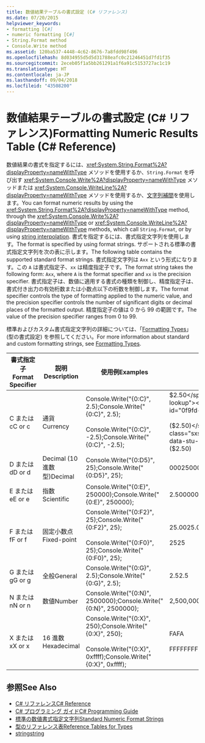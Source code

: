 ```yaml
---
title: 数値結果テーブルの書式設定 (C# リファレンス)
ms.date: 07/20/2015
helpviewer_keywords:
- formatting [C#]
- numeric formatting [C#]
- String.Format method
- Console.Write method
ms.assetid: 120ba537-4448-4c62-8676-7a8fdd98f496
ms.openlocfilehash: 8d034955d5d5d31788eafc0c21246451d7fd1f35
ms.sourcegitcommit: 2eceb05f1a5bb261291a1f6a91c5153727ac1c19
ms.translationtype: HT
ms.contentlocale: ja-JP
ms.lasthandoff: 09/04/2018
ms.locfileid: "43508200"
---
```

# <a name="formatting-numeric-results-table-c-reference"></a><span data-ttu-id="0f9fd-102">数値結果テーブルの書式設定 (C# リファレンス)</span><span class="sxs-lookup"><span data-stu-id="0f9fd-102">Formatting Numeric Results Table (C# Reference)</span></span>
<span data-ttu-id="0f9fd-103">数値結果の書式を指定するには、<xref:System.String.Format%2A?displayProperty=nameWithType> メソッドを使用するか、`String.Format` を呼び出す <xref:System.Console.Write%2A?displayProperty=nameWithType> メソッドまたは <xref:System.Console.WriteLine%2A?displayProperty=nameWithType> メソッドを使用するか、[文字列補間](../tokens/interpolated.md)を使用します。</span><span class="sxs-lookup"><span data-stu-id="0f9fd-103">You can format numeric results by using the <xref:System.String.Format%2A?displayProperty=nameWithType> method, through the <xref:System.Console.Write%2A?displayProperty=nameWithType> or <xref:System.Console.WriteLine%2A?displayProperty=nameWithType> methods, which call `String.Format`, or by using [string interpolation](../tokens/interpolated.md).</span></span> <span data-ttu-id="0f9fd-104">書式を指定するには、書式指定文字列を使用します。</span><span class="sxs-lookup"><span data-stu-id="0f9fd-104">The format is specified by using format strings.</span></span> <span data-ttu-id="0f9fd-105">サポートされる標準の書式指定文字列を次の表に示します。</span><span class="sxs-lookup"><span data-stu-id="0f9fd-105">The following table contains the supported standard format strings.</span></span> <span data-ttu-id="0f9fd-106">書式指定文字列は `Axx` という形式になります。この `A` は書式指定子、`xx` は精度指定子です。</span><span class="sxs-lookup"><span data-stu-id="0f9fd-106">The format string takes the following form: `Axx`, where `A` is the format specifier and `xx` is the precision specifier.</span></span> <span data-ttu-id="0f9fd-107">書式指定子は、数値に適用する書式の種類を制御し、精度指定子は、書式付き出力の有効桁数または小数点以下の桁数を制御します。</span><span class="sxs-lookup"><span data-stu-id="0f9fd-107">The format specifier controls the type of formatting applied to the numeric value, and the precision specifier controls the number of significant digits or decimal places of the formatted output.</span></span> <span data-ttu-id="0f9fd-108">精度指定子の値は 0 から 99 の範囲です。</span><span class="sxs-lookup"><span data-stu-id="0f9fd-108">The value of the precision specifier ranges from 0 to 99.</span></span>  
  
 <span data-ttu-id="0f9fd-109">標準およびカスタム書式指定文字列の詳細については、「[Formatting Types](../../../standard/base-types/formatting-types.md)」(型の書式設定) を参照してください。</span><span class="sxs-lookup"><span data-stu-id="0f9fd-109">For more information about standard and custom formatting strings, see [Formatting Types](../../../standard/base-types/formatting-types.md).</span></span>
  
|<span data-ttu-id="0f9fd-110">書式指定子</span><span class="sxs-lookup"><span data-stu-id="0f9fd-110">Format Specifier</span></span>|<span data-ttu-id="0f9fd-111">説明</span><span class="sxs-lookup"><span data-stu-id="0f9fd-111">Description</span></span>|<span data-ttu-id="0f9fd-112">使用例</span><span class="sxs-lookup"><span data-stu-id="0f9fd-112">Examples</span></span>|<span data-ttu-id="0f9fd-113">出力</span><span class="sxs-lookup"><span data-stu-id="0f9fd-113">Output</span></span>|  
|----------------------|-----------------|--------------|------------|  
|<span data-ttu-id="0f9fd-114">C または c</span><span class="sxs-lookup"><span data-stu-id="0f9fd-114">C or c</span></span>|<span data-ttu-id="0f9fd-115">通貨</span><span class="sxs-lookup"><span data-stu-id="0f9fd-115">Currency</span></span>|<span data-ttu-id="0f9fd-116">Console.Write("{0:C}", 2.5);</span><span class="sxs-lookup"><span data-stu-id="0f9fd-116">Console.Write("{0:C}", 2.5);</span></span><br /><br /> <span data-ttu-id="0f9fd-117">Console.Write("{0:C}", -2.5);</span><span class="sxs-lookup"><span data-stu-id="0f9fd-117">Console.Write("{0:C}", -2.5);</span></span>|<span data-ttu-id="0f9fd-118">$2.50</span><span class="sxs-lookup"><span data-stu-id="0f9fd-118">$2.50</span></span><br /><br /> <span data-ttu-id="0f9fd-119">($2.50)</span><span class="sxs-lookup"><span data-stu-id="0f9fd-119">($2.50)</span></span>|  
|<span data-ttu-id="0f9fd-120">D または d</span><span class="sxs-lookup"><span data-stu-id="0f9fd-120">D or d</span></span>|<span data-ttu-id="0f9fd-121">Decimal (10 進数型)</span><span class="sxs-lookup"><span data-stu-id="0f9fd-121">Decimal</span></span>|<span data-ttu-id="0f9fd-122">Console.Write("{0:D5}", 25);</span><span class="sxs-lookup"><span data-stu-id="0f9fd-122">Console.Write("{0:D5}", 25);</span></span>|<span data-ttu-id="0f9fd-123">00025</span><span class="sxs-lookup"><span data-stu-id="0f9fd-123">00025</span></span>|  
|<span data-ttu-id="0f9fd-124">E または e</span><span class="sxs-lookup"><span data-stu-id="0f9fd-124">E or e</span></span>|<span data-ttu-id="0f9fd-125">指数</span><span class="sxs-lookup"><span data-stu-id="0f9fd-125">Scientific</span></span>|<span data-ttu-id="0f9fd-126">Console.Write("{0:E}", 250000);</span><span class="sxs-lookup"><span data-stu-id="0f9fd-126">Console.Write("{0:E}", 250000);</span></span>|<span data-ttu-id="0f9fd-127">2.500000E+005</span><span class="sxs-lookup"><span data-stu-id="0f9fd-127">2.500000E+005</span></span>|  
|<span data-ttu-id="0f9fd-128">F または f</span><span class="sxs-lookup"><span data-stu-id="0f9fd-128">F or f</span></span>|<span data-ttu-id="0f9fd-129">固定小数点</span><span class="sxs-lookup"><span data-stu-id="0f9fd-129">Fixed-point</span></span>|<span data-ttu-id="0f9fd-130">Console.Write("{0:F2}", 25);</span><span class="sxs-lookup"><span data-stu-id="0f9fd-130">Console.Write("{0:F2}", 25);</span></span><br /><br /> <span data-ttu-id="0f9fd-131">Console.Write("{0:F0}", 25);</span><span class="sxs-lookup"><span data-stu-id="0f9fd-131">Console.Write("{0:F0}", 25);</span></span>|<span data-ttu-id="0f9fd-132">25.00</span><span class="sxs-lookup"><span data-stu-id="0f9fd-132">25.00</span></span><br /><br /> <span data-ttu-id="0f9fd-133">25</span><span class="sxs-lookup"><span data-stu-id="0f9fd-133">25</span></span>|  
|<span data-ttu-id="0f9fd-134">G または g</span><span class="sxs-lookup"><span data-stu-id="0f9fd-134">G or g</span></span>|<span data-ttu-id="0f9fd-135">全般</span><span class="sxs-lookup"><span data-stu-id="0f9fd-135">General</span></span>|<span data-ttu-id="0f9fd-136">Console.Write("{0:G}", 2.5);</span><span class="sxs-lookup"><span data-stu-id="0f9fd-136">Console.Write("{0:G}", 2.5);</span></span>|<span data-ttu-id="0f9fd-137">2.5</span><span class="sxs-lookup"><span data-stu-id="0f9fd-137">2.5</span></span>|  
|<span data-ttu-id="0f9fd-138">N または n</span><span class="sxs-lookup"><span data-stu-id="0f9fd-138">N or n</span></span>|<span data-ttu-id="0f9fd-139">数値</span><span class="sxs-lookup"><span data-stu-id="0f9fd-139">Number</span></span>|<span data-ttu-id="0f9fd-140">Console.Write("{0:N}", 2500000);</span><span class="sxs-lookup"><span data-stu-id="0f9fd-140">Console.Write("{0:N}", 2500000);</span></span>|<span data-ttu-id="0f9fd-141">2,500,000.00</span><span class="sxs-lookup"><span data-stu-id="0f9fd-141">2,500,000.00</span></span>|  
|<span data-ttu-id="0f9fd-142">X または x</span><span class="sxs-lookup"><span data-stu-id="0f9fd-142">X or x</span></span>|<span data-ttu-id="0f9fd-143">16 進数</span><span class="sxs-lookup"><span data-stu-id="0f9fd-143">Hexadecimal</span></span>|<span data-ttu-id="0f9fd-144">Console.Write("{0:X}", 250);</span><span class="sxs-lookup"><span data-stu-id="0f9fd-144">Console.Write("{0:X}", 250);</span></span><br /><br /> <span data-ttu-id="0f9fd-145">Console.Write("{0:X}", 0xffff);</span><span class="sxs-lookup"><span data-stu-id="0f9fd-145">Console.Write("{0:X}", 0xffff);</span></span>|<span data-ttu-id="0f9fd-146">FA</span><span class="sxs-lookup"><span data-stu-id="0f9fd-146">FA</span></span><br /><br /> <span data-ttu-id="0f9fd-147">FFFF</span><span class="sxs-lookup"><span data-stu-id="0f9fd-147">FFFF</span></span>|  
  
## <a name="see-also"></a><span data-ttu-id="0f9fd-148">参照</span><span class="sxs-lookup"><span data-stu-id="0f9fd-148">See Also</span></span>

- [<span data-ttu-id="0f9fd-149">C# リファレンス</span><span class="sxs-lookup"><span data-stu-id="0f9fd-149">C# Reference</span></span>](../../../csharp/language-reference/index.md)  
- [<span data-ttu-id="0f9fd-150">C# プログラミング ガイド</span><span class="sxs-lookup"><span data-stu-id="0f9fd-150">C# Programming Guide</span></span>](../../../csharp/programming-guide/index.md)  
- [<span data-ttu-id="0f9fd-151">標準の数値書式指定文字列</span><span class="sxs-lookup"><span data-stu-id="0f9fd-151">Standard Numeric Format Strings</span></span>](../../../standard/base-types/standard-numeric-format-strings.md)  
- [<span data-ttu-id="0f9fd-152">型のリファレンス表</span><span class="sxs-lookup"><span data-stu-id="0f9fd-152">Reference Tables for Types</span></span>](../../../csharp/language-reference/keywords/reference-tables-for-types.md)  
- [<span data-ttu-id="0f9fd-153">string</span><span class="sxs-lookup"><span data-stu-id="0f9fd-153">string</span></span>](../../../csharp/language-reference/keywords/string.md)
